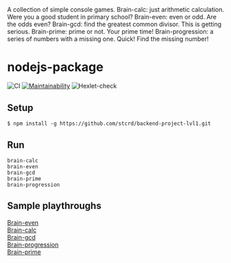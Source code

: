 ##
A collection of simple console games.
Brain-calc: just arithmetic calculation. Were you a good student in primary school?
Brain-even: even or odd. Are the odds even?
Brain-gcd: find the greatest common divisor. This is getting serious.
Brain-prime: prime or not. Your prime time!
Brain-progression: a series of numbers with a missing one. Quick! Find the missing number!
##

# nodejs-package

![CI](https://github.com/stcrd/backend-project-lvl1/workflows/CI/badge.svg)
[![Maintainability](https://api.codeclimate.com/v1/badges/523cbd35eed2bdc5e82a/maintainability)](https://codeclimate.com/github/stcrd/backend-project-lvl1/maintainability)
![Hexlet-check](https://github.com/stcrd/backend-project-lvl1/workflows/hexlet-check/badge.svg)

## Setup

```
$ npm install -g https://github.com/stcrd/backend-project-lvl1.git
```

## Run
```
brain-calc  
brain-even  
brain-gcd  
brain-prime  
brain-progression
```

## Sample playthroughs
[Brain-even](https://asciinema.org/a/373084)  
[Brain-calc](https://asciinema.org/a/373416)  
[Brain-gcd](https://asciinema.org/a/373419)  
[Brain-progression](https://asciinema.org/a/373628)  
[Brain-prime](https://asciinema.org/a/373630)
##